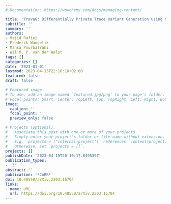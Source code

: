 ```yaml
---
# Documentation: https://wowchemy.com/docs/managing-content/

title: 'TraVaG: Differentially Private Trace Variant Generation Using GANs'
subtitle: ''
summary: ''
authors:
- Majid Rafiei
- Frederik Wangelik
- Mahsa Pourbafrani
- Wil M. P. van der Aalst
tags: []
categories: []
date: '2023-01-01'
lastmod: 2023-04-15T22:10:18+02:00
featured: false
draft: false

# Featured image
# To use, add an image named `featured.jpg/png` to your page's folder.
# Focal points: Smart, Center, TopLeft, Top, TopRight, Left, Right, BottomLeft, Bottom, BottomRight.
image:
  caption: ''
  focal_point: ''
  preview_only: false

# Projects (optional).
#   Associate this post with one or more of your projects.
#   Simply enter your project's folder or file name without extension.
#   E.g. `projects = ["internal-project"]` references `content/project/deep-learning/index.md`.
#   Otherwise, set `projects = []`.
projects: []
publishDate: '2023-04-15T20:10:17.849539Z'
publication_types:
- '3'
abstract: ''
publication: '*CoRR*'
doi: 10.48550/arXiv.2303.16704
links:
- name: URL
  url: https://doi.org/10.48550/arXiv.2303.16704
---
```

